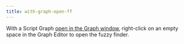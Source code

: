 ```yaml
---
title: with-graph-open-ff
---
```

With a Script Graph [open in the Graph window](../vs-open-graph-edit.md), right-click on an empty space in the Graph Editor to open the fuzzy finder. 
